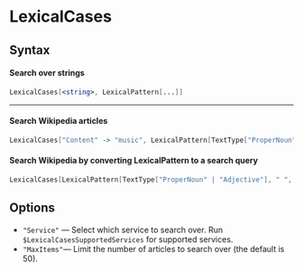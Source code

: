 # LexicalCases

## Syntax

#### Search over strings
```Mathematica
LexicalCases[<string>, LexicalPattern[...]]
```

---
#### Search Wikipedia articles
```Mathematica
LexicalCases["Content" -> "music", LexicalPattern[TextType["ProperNoun" | "Adjective"], " ", "music"], MaxItems -> 1000]
```

#### Search Wikipedia by converting LexicalPattern to a search query
```Mathematica
LexicalCases[LexicalPattern[TextType["ProperNoun" | "Adjective"], " ", "music"]]
```

## Options

* `"Service"` — Select which service to search over. Run `$LexicalCasesSupportedServices` for supported services.
* `"MaxItems"`— Limit the number of articles to search over (the default is 50).
